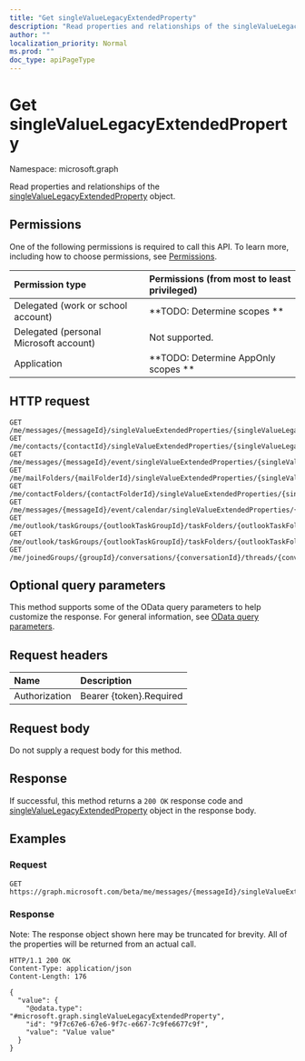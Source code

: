 ```yaml
---
title: "Get singleValueLegacyExtendedProperty"
description: "Read properties and relationships of the singleValueLegacyExtendedProperty object."
author: ""
localization_priority: Normal
ms.prod: ""
doc_type: apiPageType
---
```


# Get singleValueLegacyExtendedProperty

Namespace: microsoft.graph

Read properties and relationships of the [singleValueLegacyExtendedProperty](../resources/singlevaluelegacyextendedproperty.md) object.

## Permissions
One of the following permissions is required to call this API. To learn more, including how to choose permissions, see [Permissions](/concepts/permissions-reference.md).

|Permission type|Permissions (from most to least privileged)|
|:---|:---|
|Delegated (work or school account)|**TODO: Determine scopes **|
|Delegated (personal Microsoft account)|Not supported.|
|Application|**TODO: Determine AppOnly scopes **|

## HTTP request
<!-- {
  "blockType": "ignored"
}
-->
``` http
GET /me/messages/{messageId}/singleValueExtendedProperties/{singleValueLegacyExtendedPropertyId}
GET /me/contacts/{contactId}/singleValueExtendedProperties/{singleValueLegacyExtendedPropertyId}
GET /me/messages/{messageId}/event/singleValueExtendedProperties/{singleValueLegacyExtendedPropertyId}
GET /me/mailFolders/{mailFolderId}/singleValueExtendedProperties/{singleValueLegacyExtendedPropertyId}
GET /me/contactFolders/{contactFolderId}/singleValueExtendedProperties/{singleValueLegacyExtendedPropertyId}
GET /me/messages/{messageId}/event/calendar/singleValueExtendedProperties/{singleValueLegacyExtendedPropertyId}
GET /me/outlook/taskGroups/{outlookTaskGroupId}/taskFolders/{outlookTaskFolderId}/singleValueExtendedProperties/{singleValueLegacyExtendedPropertyId}
GET /me/outlook/taskGroups/{outlookTaskGroupId}/taskFolders/{outlookTaskFolderId}/tasks/{outlookTaskId}/singleValueExtendedProperties/{singleValueLegacyExtendedPropertyId}
GET /me/joinedGroups/{groupId}/conversations/{conversationId}/threads/{conversationThreadId}/posts/{postId}/singleValueExtendedProperties/{singleValueLegacyExtendedPropertyId}
```

## Optional query parameters
This method supports some of the OData query parameters to help customize the response. For general information, see [OData query parameters](/graph/query-parameters).

## Request headers
|Name|Description|
|:---|:---|
|Authorization|Bearer {token}.Required|

## Request body
Do not supply a request body for this method.

## Response
If successful, this method returns a `200 OK` response code and [singleValueLegacyExtendedProperty](../resources/singlevaluelegacyextendedproperty.md) object in the response body.

## Examples

### Request
<!-- {
  "blockType": "request",
  "name": "get_singlevaluelegacyextendedproperty"
}
-->
``` http
GET https://graph.microsoft.com/beta/me/messages/{messageId}/singleValueExtendedProperties/{singleValueLegacyExtendedPropertyId}
```

### Response
Note: The response object shown here may be truncated for brevity. All of the properties will be returned from an actual call.
<!-- {
  "blockType": "response",
  "truncated": true,
  "@odata.type": "microsoft.graph.singleValueLegacyExtendedProperty"
}
-->
``` http
HTTP/1.1 200 OK
Content-Type: application/json
Content-Length: 176

{
  "value": {
    "@odata.type": "#microsoft.graph.singleValueLegacyExtendedProperty",
    "id": "9f7c67e6-67e6-9f7c-e667-7c9fe6677c9f",
    "value": "Value value"
  }
}
```

